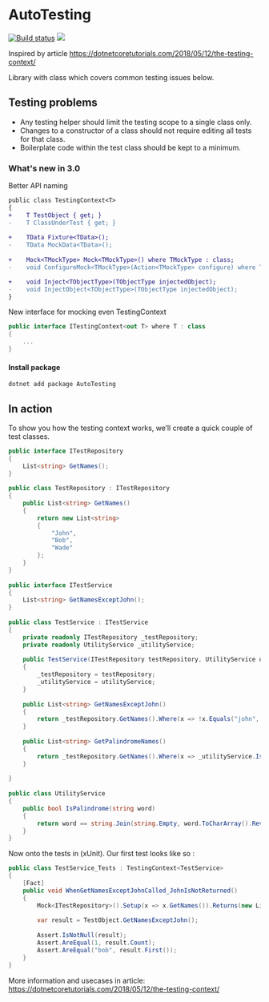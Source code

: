 # AutoTesting
[![Build status](https://ci.appveyor.com/api/projects/status/rndm33j6725jgdv5?svg=true)](https://ci.appveyor.com/project/Ermesx/testing-context)
![](https://img.shields.io/nuget/v/AutoTesting.svg)

Inspired by article https://dotnetcoretutorials.com/2018/05/12/the-testing-context/

Library with class which covers common testing issues below.

## Testing problems

* Any testing helper should limit the testing scope to a single class only.
* Changes to a constructor of a class should not require editing all tests for that class.
* Boilerplate code within the test class should be kept to a minimum.

### What's new in 3.0

Better API naming 
```diff
public class TestingContext<T> 
{
+    T TestObject { get; }
-    T ClassUnderTest { get; }
    
+    TData Fixture<TData>();
-    TData MockData<TData>();
    
+    Mock<TMockType> Mock<TMockType>() where TMockType : class;
-    void ConfigureMock<TMockType>(Action<TMockType> configure) where TMockType : class;

+    void Inject<TObjectType>(TObjectType injectedObject);
-    void InjectObject<TObjectType>(TObjectType injectedObject);
}
```
New interface for mocking even TestingContext

```csharp
public interface ITestingContext<out T> where T : class
{
    ...
}
```

#### Install package
```
dotnet add package AutoTesting 
```

## In action

To show you how the testing context works, we’ll create a quick couple of test classes.

``` c#
public interface ITestRepository
{
    List<string> GetNames();
}
 
public class TestRepository : ITestRepository
{
    public List<string> GetNames()
    {
        return new List<string>
        {
            "John",
            "Bob",
            "Wade"
        };
    }
}
 
public interface ITestService
{
    List<string> GetNamesExceptJohn();
}
 
public class TestService : ITestService
{
    private readonly ITestRepository _testRepository;
    private readonly UtilityService _utilityService;
 
    public TestService(ITestRepository testRepository, UtilityService utilityService)
    {
        _testRepository = testRepository;
        _utilityService = utilityService;
    }
 
    public List<string> GetNamesExceptJohn()
    {
        return _testRepository.GetNames().Where(x => !x.Equals("john", StringComparison.CurrentCultureIgnoreCase)).ToList();
    }
 
    public List<string> GetPalindromeNames()
    {
        return _testRepository.GetNames().Where(x => _utilityService.IsPalindrome(x)).ToList();
    }
 
}
 
public class UtilityService
{
    public bool IsPalindrome(string word)
    {
        return word == string.Join(string.Empty, word.ToCharArray().Reverse());
    }
}
```

Now onto the tests in (xUnit). Our first test looks like so :

``` c#
public class TestService_Tests : TestingContext<TestService>
{
    [Fact]
    public void WhenGetNamesExceptJohnCalled_JohnIsNotReturned()
    {
        Mock<ITestRepository>().Setup(x => x.GetNames()).Returns(new List<string> { "bob", "john" });
 
        var result = TestObject.GetNamesExceptJohn();
 
        Assert.IsNotNull(result);
        Assert.AreEqual(1, result.Count);
        Assert.AreEqual("bob", result.First());
    }
}
```

More information and usecases in article:
https://dotnetcoretutorials.com/2018/05/12/the-testing-context/
